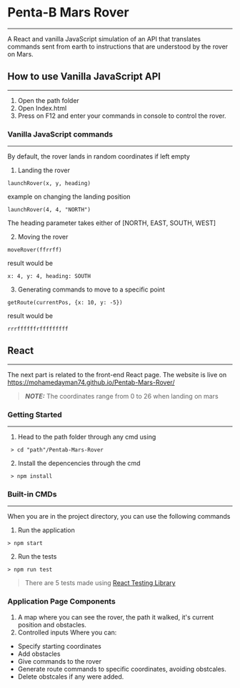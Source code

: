 # Penta-B Mars Rover
---
A React and vanilla JavaScript simulation of an API that translates commands sent from earth to instructions that are understood by the rover on Mars.

## How to use Vanilla JavaScript API
---
1. Open the path folder
2. Open Index.html
3. Press on F12 and enter your commands in console to control the rover.

### Vanilla JavaScript commands
---
By default, the rover lands in random coordinates if left empty
1.  Landing the rover
```
launchRover(x, y, heading)
```
example on changing the landing position
```
launchRover(4, 4, "NORTH")
```
The heading parameter takes either of [NORTH, EAST, SOUTH, WEST]

2. Moving the rover 
```
moveRover(ffrrff)
```
result would be
```
x: 4, y: 4, heading: SOUTH
```

3.  Generating commands to move to a specific point
```
getRoute(currentPos, {x: 10, y: -5})
```
result would be
```
rrrffffffrfffffffff
```

## React
---
The next part is related to the front-end React page. The website is live on https://mohamedayman74.github.io/Pentab-Mars-Rover/
> **_NOTE:_** The coordinates range from 0 to 26 when landing on mars

### Getting Started
---
1. Head to the path folder through any cmd using
```
 > cd "path"/Pentab-Mars-Rover
```
2. Install the depencencies through the cmd
```
 > npm install
 ```

### Built-in CMDs
---
When you are in the project directory, you can use the following commands
1. Run the application
```
> npm start
```
2. Run the tests
```
> npm run test
```
> There are 5 tests made using [React Testing Library](https://testing-library.com/docs/react-testing-library/intro "React Testing Library")

### Application Page Components
1. A map where you can see the rover, the path it walked, it's current position and obstacles.
2. Controlled inputs Where you can: 
- Specify starting coordinates
- Add obstacles
- Give commands to the rover
- Generate route commands to specific coordinates, avoiding obstcales.
- Delete obstcales if any were added.
